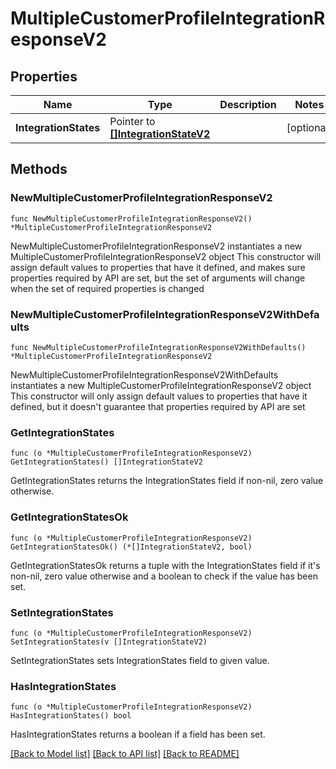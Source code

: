 # MultipleCustomerProfileIntegrationResponseV2

## Properties

Name | Type | Description | Notes
------------ | ------------- | ------------- | -------------
**IntegrationStates** | Pointer to [**[]IntegrationStateV2**](IntegrationStateV2.md) |  | [optional] 

## Methods

### NewMultipleCustomerProfileIntegrationResponseV2

`func NewMultipleCustomerProfileIntegrationResponseV2() *MultipleCustomerProfileIntegrationResponseV2`

NewMultipleCustomerProfileIntegrationResponseV2 instantiates a new MultipleCustomerProfileIntegrationResponseV2 object
This constructor will assign default values to properties that have it defined,
and makes sure properties required by API are set, but the set of arguments
will change when the set of required properties is changed

### NewMultipleCustomerProfileIntegrationResponseV2WithDefaults

`func NewMultipleCustomerProfileIntegrationResponseV2WithDefaults() *MultipleCustomerProfileIntegrationResponseV2`

NewMultipleCustomerProfileIntegrationResponseV2WithDefaults instantiates a new MultipleCustomerProfileIntegrationResponseV2 object
This constructor will only assign default values to properties that have it defined,
but it doesn't guarantee that properties required by API are set

### GetIntegrationStates

`func (o *MultipleCustomerProfileIntegrationResponseV2) GetIntegrationStates() []IntegrationStateV2`

GetIntegrationStates returns the IntegrationStates field if non-nil, zero value otherwise.

### GetIntegrationStatesOk

`func (o *MultipleCustomerProfileIntegrationResponseV2) GetIntegrationStatesOk() (*[]IntegrationStateV2, bool)`

GetIntegrationStatesOk returns a tuple with the IntegrationStates field if it's non-nil, zero value otherwise
and a boolean to check if the value has been set.

### SetIntegrationStates

`func (o *MultipleCustomerProfileIntegrationResponseV2) SetIntegrationStates(v []IntegrationStateV2)`

SetIntegrationStates sets IntegrationStates field to given value.

### HasIntegrationStates

`func (o *MultipleCustomerProfileIntegrationResponseV2) HasIntegrationStates() bool`

HasIntegrationStates returns a boolean if a field has been set.


[[Back to Model list]](../README.md#documentation-for-models) [[Back to API list]](../README.md#documentation-for-api-endpoints) [[Back to README]](../README.md)


